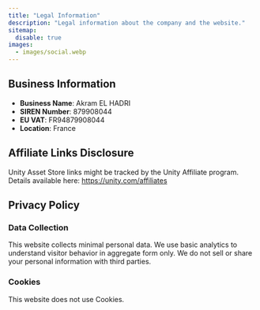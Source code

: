 ```yaml
---
title: "Legal Information"
description: "Legal information about the company and the website."
sitemap:
  disable: true
images:
  - images/social.webp
---
```


## Business Information

- **Business Name**: Akram EL HADRI
- **SIREN Number**: 879908044
- **EU VAT**: FR94879908044
- **Location**: France

## Affiliate Links Disclosure

Unity Asset Store links might be tracked by the Unity Affiliate program. Details available here: https://unity.com/affiliates

## Privacy Policy

### Data Collection

This website collects minimal personal data. We use basic analytics to understand visitor behavior in aggregate form only. We do not sell or share your personal information with third parties.

### Cookies

This website does not use Cookies.
